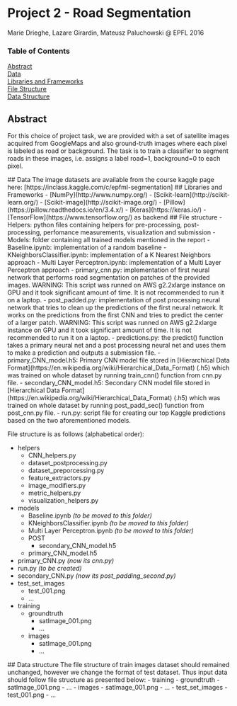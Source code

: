 # Project 2 - Road Segmentation

Marie Drieghe, Lazare Girardin, Mateusz Paluchowski @ EPFL 2016

### Table of Contents  
[Abstract](#Abstract)    
[Data](#Data)    
[Libraries and Frameworks](#Frameworks)   
[File Structure](#FileStructure)   
[Data Structure](#DataStructure)   
<a name="Abstract"/>
## Abstract
For this choice of project task, we are provided with a set of satellite images acquired from GoogleMaps and also ground-truth images where each pixel is labeled as road or background.
The task is to train a classifier to segment roads in these images, i.e. assigns a label road=1, background=0 to each pixel.

<a name="Data"/>
## Data
The image datasets are available from the course kaggle page here:
[https://inclass.kaggle.com/c/epfml-segmentation]

<a name="Frameworks"/>
## Libraries and Frameworks
- [NumPy](http://www.numpy.org/)
- [Scikit-learn](http://scikit-learn.org/)
- [Scikit-image](http://scikit-image.org/)
- [Pillow](https://pillow.readthedocs.io/en/3.4.x/)
- [Keras](https://keras.io/)
  - [TensorFlow](https://www.tensorflow.org/) as backend

<a name="FileStructure"/>
## File structure
- Helpers: python files containing helpers for pre-processing, post-processing, perfomance measurements, visualization and submission
- Models: folder containing all trained models mentioned in the report
- Baseline.ipynb: implementation of a random baseline
- KNeighborsClassifier.ipynb: implementation of a K Nearest Neighbors approach
- Multi Layer Perceptron.ipynb: implementation of a Multi Layer Perceptron approach
- primary_cnn.py: implementation of first neural network that performs road segmentation on patches of the provided images. WARNING: This script was runned on AWS g2.2xlarge instance on GPU and it took significant amount of time. It is not recommended to run it on a laptop.
- post_padded.py: implementation of post processing neural network that tries to clean up the predictions of the first neural network. It works on the predictions from the first CNN and tries to predict the center of a larger patch. WARNING: This script was runned on AWS g2.2xlarge instance on GPU and it took significant amount of time. It is not recommended to run it on a laptop.
- predictions.py: the predict() function takes a primary neural net and a post processing neural net and uses them to make a prediction and outputs a submission file.
- primary_CNN_model.h5: Primary CNN model file stored in [Hierarchical Data Format](https://en.wikipedia.org/wiki/Hierarchical_Data_Format) (.h5) which was trained on whole dataset by running train_cnn() function from cnn.py file. 
- secondary_CNN_model.h5: Secondary CNN model file stored in [Hierarchical Data Format](https://en.wikipedia.org/wiki/Hierarchical_Data_Format) (.h5) which was trained on whole dataset by running post_padd_sec() function from post_cnn.py file.
- run.py: script file for creating our top Kaggle predictions based on the two aforementioned models.

File structure is as follows (alphabetical order):
- helpers
  - CNN_helpers.py
  - dataset_postprocessing.py
  - dataset_preporcessing.py
  - feature_extractors.py
  - image_modifiers.py
  - metric_helpers.py
  - visualization_helpers.py
- models
  - Baseline.ipynb _(to be moved to this folder)_
  - KNeighborsClassifier.ipynb _(to be moved to this folder)_
  - Multi Layer Perceptron.ipynb _(to be moved to this folder)_
  - POST
    - secondary_CNN_model.h5
  - primary_CNN_model.h5
- primary_CNN.py _(now its cnn.py)_
- run.py _(to be created)_
- secondary_CNN.py _(now its post_padding_second.py)_
- test_set_images
  - test_001.png
  - ...
- training
  - groundtruth
    - satImage_001.png
    - ...
  - images
    - satImage_001.png
    - ...

<a name="DataStructure"/>
## Data structure
The file structure of train images dataset should remained unchanged, however we change the format of test dataset.
Thus input data should follow file structure as presented below:
- training
  - groundtruth
    - satImage_001.png
    - ...
  - images
    - satImage_001.png
    - ...
- test_set_images
  - test_001.png
  - ...
